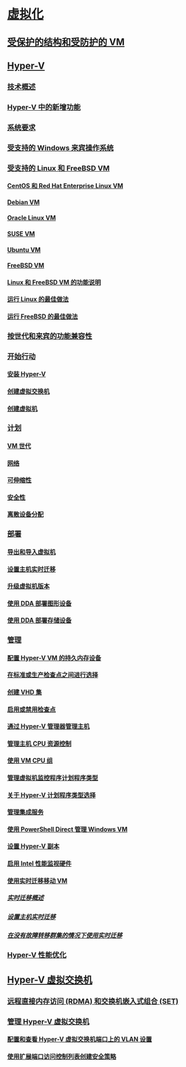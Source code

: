 # [虚拟化](virtualization.md)

## [受保护的结构和受防护的 VM](../security/guarded-fabric-shielded-vm/guarded-fabric-and-shielded-vms-top-node.md)

## [Hyper-V](hyper-v/Hyper-V-on-Windows-Server.md)
### [技术概述](hyper-v/Hyper-V-Technology-Overview.md)
### [Hyper-V 中的新增功能](hyper-v/What-s-new-in-Hyper-V-on-Windows.md)
### [系统要求](hyper-v/System-requirements-for-Hyper-V-on-Windows.md)
### [受支持的 Windows 来宾操作系统](hyper-v/Supported-Windows-guest-operating-systems-for-Hyper-V-on-Windows.md)
### [受支持的 Linux 和 FreeBSD VM](hyper-v/Supported-Linux-and-FreeBSD-virtual-machines-for-Hyper-V-on-Windows.md)
#### [CentOS 和 Red Hat Enterprise Linux VM](hyper-v/Supported-CentOS-and-Red-Hat-Enterprise-Linux-virtual-machines-on-Hyper-V.md)
#### [Debian VM](hyper-v/Supported-Debian-virtual-machines-on-Hyper-V.md)
#### [Oracle Linux VM](hyper-v/Supported-Oracle-Linux-virtual-machines-on-Hyper-V.md)
#### [SUSE VM](hyper-v/Supported-SUSE-virtual-machines-on-Hyper-V.md)
#### [Ubuntu VM](hyper-v/Supported-Ubuntu-virtual-machines-on-Hyper-V.md)
#### [FreeBSD VM](hyper-v/Supported-FreeBSD-virtual-machines-on-Hyper-V.md)
#### [Linux 和 FreeBSD VM 的功能说明](hyper-v/Feature-Descriptions-for-Linux-and-FreeBSD-virtual-machines-on-Hyper-V.md)
#### [运行 Linux 的最佳做法](hyper-v/Best-Practices-for-running-Linux-on-Hyper-V.md)
#### [运行 FreeBSD 的最佳做法](hyper-v/Best-practices-for-running-FreeBSD-on-Hyper-V.md)
### [按世代和来宾的功能兼容性](hyper-v/Hyper-V-feature-compatibility-by-generation-and-guest.md)
### [开始行动](hyper-v/get-started/Get-started-with-Hyper-V-on-Windows.md)
#### [安装 Hyper-V](hyper-v/get-started/Install-the-Hyper-V-role-on-Windows-Server.md)
#### [创建虚拟交换机](hyper-v/get-started/create-a-virtual-switch-for-Hyper-V-virtual-machines.md)
#### [创建虚拟机](hyper-v/get-started/create-a-virtual-machine-in-Hyper-V.md)
### [计划](hyper-v/plan/Plan-Hyper-V-on-Windows-Server.md)
#### [VM 世代](hyper-v/plan/Should-I-create-a-generation-1-or-2-virtual-machine-in-Hyper-V.md)
#### [网络](hyper-v/plan/plan-hyper-v-networking-in-windows-server.md)
#### [可伸缩性](hyper-v/plan/plan-hyper-v-scalability-in-windows-server.md)
#### [安全性](hyper-v/plan/plan-hyper-v-security-in-windows-server.md)
#### [离散设备分配](hyper-v/plan/plan-for-deploying-devices-using-discrete-device-assignment.md)
### [部署](hyper-v/deploy/Deploy-Hyper-V-on-Windows-Server.md)
#### [导出和导入虚拟机](hyper-v/deploy/Export-and-import-virtual-machines.md)
#### [设置主机实时迁移](hyper-v/deploy/Set-up-hosts-for-live-migration-without-Failover-Clustering.md)
#### [升级虚拟机版本](hyper-v/deploy/Upgrade-virtual-machine-version-in-Hyper-V-on-Windows-or-Windows-Server.md)
#### [使用 DDA 部署图形设备](hyper-v/deploy/deploying-graphics-devices-using-dda.md)
#### [使用 DDA 部署存储设备](hyper-v/deploy/deploying-storage-devices-using-dda.md)

### [管理](hyper-v/manage/Manage-Hyper-V-on-Windows-Server.md)
#### [配置 Hyper-V VM 的持久内存设备](hyper-v/manage/persistent-memory-cmdlets.md)
#### [在标准或生产检查点之间进行选择](hyper-v/manage/Choose-between-standard-or-production-checkpoints-in-Hyper-V.md)
#### [创建 VHD 集](hyper-v/manage/Create-VHDSet-file.md)
#### [启用或禁用检查点](hyper-v/manage/Enable-or-disable-checkpoints-in-Hyper-V.md)
#### [通过 Hyper-V 管理器管理主机](hyper-v/manage/Remotely-manage-Hyper-V-hosts.md)
#### [管理主机 CPU 资源控制](hyper-v/manage/manage-hyper-v-minroot-2016.md)
#### [使用 VM CPU 组](hyper-v/manage/manage-hyper-v-cpugroups.md)
#### [管理虚拟机监控程序计划程序类型](hyper-v/manage/manage-hyper-v-scheduler-types.md)
#### [关于 Hyper-V 计划程序类型选择](hyper-v/manage/about-hyper-v-scheduler-type-selection.md)
#### [管理集成服务](hyper-v/manage/Manage-Hyper-V-integration-services.md)
#### [使用 PowerShell Direct 管理 Windows VM](hyper-v/manage/Manage-Windows-virtual-machines-with-powershell-direct.md)
#### [设置 Hyper-V 副本](hyper-v/manage/Set-up-Hyper-V-Replica.md)
#### [启用 Intel 性能监视硬件](hyper-v/manage/Performance-Monitoring-Hardware.md)
#### [使用实时迁移移动 VM](hyper-v/manage/Live-migration-overview.md)
##### [实时迁移概述](hyper-v/manage/Live-migration-overview.md)
##### [设置主机实时迁移](hyper-v/deploy/Set-up-hosts-for-live-migration-without-Failover-Clustering.md) 
##### [在没有故障转移群集的情况下使用实时迁移](hyper-v/manage/Use-live-migration-without-Failover-Clustering-to-move-a-virtual-machine.md)


### [Hyper-V 性能优化](../administration/performance-tuning/role/hyper-v-server/index.md)
## [Hyper-V 虚拟交换机](hyper-v-virtual-switch/Hyper-V-Virtual-Switch.md)
### [远程直接内存访问 (RDMA) 和交换机嵌入式组合 (SET)](hyper-v-virtual-switch/rdMA-and-Switch-Embedded-Teaming.md)
### [管理 Hyper-V 虚拟交换机](hyper-v-virtual-switch/Manage-Hyper-V-Virtual-Switch.md)
#### [配置和查看 Hyper-V 虚拟交换机端口上的 VLAN 设置](hyper-v-virtual-switch/Configure-and-View-VLAN-Settings-on-Hyper-V-Virtual-Switch-Ports.md)
#### [使用扩展端口访问控制列表创建安全策略](hyper-v-virtual-switch/create-Security-Policies-with-extended-Port-Access-Control-lists.md)
